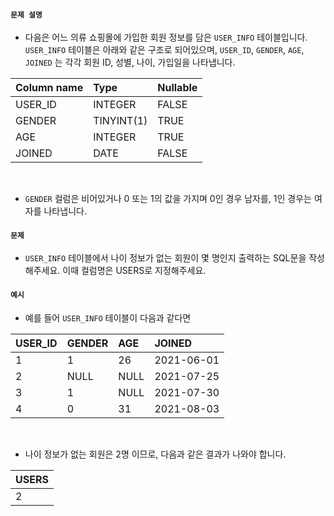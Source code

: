 #### `문제 설명`

- 다음은 어느 의류 쇼핑몰에 가입한 회원 정보를 담은 `USER_INFO` 테이블입니다. `USER_INFO` 테이블은 아래와 같은 구조로 되어있으며, `USER_ID`, `GENDER`, `AGE`, `JOINED` 는 각각 회원 ID, 성별, 나이, 가입일을 나타냅니다.

|Column name|Type|Nullable|
|:--|:--|:--|
|USER_ID|INTEGER|FALSE|
|GENDER|TINYINT(1)|TRUE|
|AGE|INTEGER|TRUE|
|JOINED|DATE|FALSE|
<br>

- `GENDER` 컬럼은 비어있거나 0 또는 1의 값을 가지며 0인 경우 남자를, 1인 경우는 여자를 나타냅니다.

#### `문제`

- `USER_INFO` 테이블에서 나이 정보가 없는 회원이 몇 명인지 출력하는 SQL문을 작성해주세요. 이때 컬럼명은 USERS로 지정해주세요.

#### `예시`

- 예를 들어 `USER_INFO` 테이블이 다음과 같다면

|USER_ID|GENDER|AGE|JOINED|
|:--|:--|:--|:--|
|1|1|26|2021-06-01|
|2|NULL|NULL|2021-07-25|
|3|1|NULL|2021-07-30|
|4|0|31|2021-08-03|
<br>

- 나이 정보가 없는 회원은 2명 이므로, 다음과 같은 결과가 나와야 합니다.

|USERS|
|:--|
|2|
<br>
